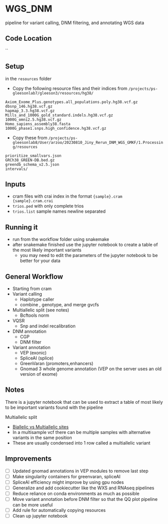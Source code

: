 # WGS_DNM
pipeline for variant calling, DNM filtering, and annotating WGS data

## Code Location
``

## Setup
in the `resources` folder
- Copy the following resource files and their indices from `/projects/ps-gleesonlab7/gleeson3/resources/hg38/`
```
Axiom_Exome_Plus.genotypes.all_populations.poly.hg38.vcf.gz
dbsnp_146.hg38.vcf.gz
hapmap_3.3.hg38.vcf.gz
Mills_and_1000G_gold_standard.indels.hg38.vcf.gz
1000G_omni2.5.hg38.vcf.gz
Homo_sapiens_assembly38.fasta
1000G_phase1.snps.high_confidence.hg38.vcf.gz
```
- Copy these from `/projects/ps-gleesonlab8/User/arzoo/20230810_Jiny_Rerun_DNM_WGS_GMKF/1.Processing/resources`
```
prioritize_smallvars.json
GRCh38_GREEN-DB.bed.gz
greendb_schema_v2.5.json
intervals/
```

## Inputs
- cram files with crai index in the format `{sample}.cram {sample}.cram.crai`
- `trios.ped` with only complete trios
- `trios.list` sample names newline separated

## Running it
- run from the workflow folder using snakemake
- after snakemake finished use the jupyter notebook to create a table of the most likely important variants
  - you may need to edit the parameters of the jupyter notebook to be better for your data

## General Workflow
- Starting from cram
- Variant calling
  - Haplotype caller
  - combine , genotype, and merge gvcfs
- Multiallelic split (see notes)
  - Bcftools norm
- VQSR
  - Snp and indel recalibration
- DNM annotation
  - CGP
  - DNM filter
- Variant annotation
  - VEP (exonic)
  - SpliceAI (splice)
  - GreenVaran (promoters,enhancers)
  - Gnomad 3 whole genome annotation (VEP on the server uses an old version of exome)

## Notes
There is a jupyter notebook that can be used to extract a table of most likely to be important variants found with the pipeline

Multiallelic split
- [Biallelic vs Multiallelic sites](https://gatk.broadinstitute.org/hc/en-us/articles/360035890771-Biallelic-vs-Multiallelic-sites)
- In a multisample vcf there can be multiple samples with alternative variants in the same position
- These are usually condensed into 1 row called a multiallelic variant 


## Improvements
- [ ] Updated gnomad annotations in VEP modules to remove last step
- [ ] Make singularity containers for greenvaran, spliceAI
- [ ] SpliceAI efficiency might improve by using gpu nodes
- [ ] Generalize and add cookiecutter like the WXS and RNAseq pipelines
- [ ] Reduce reliance on conda environments as much as possible
- [ ] Move variant annotation before DNM filter so that the QQ plot pipeline can be more useful
- [ ] Add rule for automatically copying resources
- [ ] Clean up jupyter notebook

